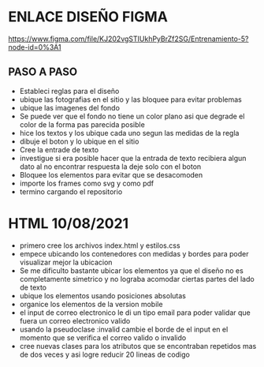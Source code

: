 # ENLACE DISEÑO FIGMA
https://www.figma.com/file/KJ202vgSTIUkhPyBrZf2SG/Entrenamiento-5?node-id=0%3A1

## PASO A PASO

- Estableci reglas para el diseño
- ubique las fotografias en el sitio y las bloquee para evitar problemas 
- ubique las imagenes del fondo 
- Se puede ver que el fondo no tiene un color plano asi que degrade el color de la forma pas parecida posible
- hice los textos y los ubique cada uno segun las medidas de la regla
- dibuje el boton y lo ubique en el sitio
- Cree la entrade de texto
- investigue si era posible hacer que la entrada de texto recibiera algun dato al no encontrar respuesta la deje solo con el boton
- Bloquee los elementos para evitar que se desacomoden 
- importe los frames como svg y como pdf
- termino cargando el repositorio

# HTML 10/08/2021

- primero cree los archivos index.html y estilos.css
- empece ubicando los contenedores con medidas y bordes para poder visualizar mejor la ubicacion
- Se me dificulto bastante ubicar los elementos ya que el diseño no es completamente simetrico y no lograba acomodar ciertas partes del lado de texto
- ubique los elementos usando posiciones absolutas 
- organice los elementos de la version mobile
- el input de correo electronico le di un tipo email para poder validar que fuera un correo electronico valido
- usando la pseudoclase :invalid cambie el borde de el input en el momento que se verifica el correo valido o invalido
- cree nuevas clases para los atributos que se encontraban repetidos mas de dos veces y asi logre reducir 20 lineas de codigo

#